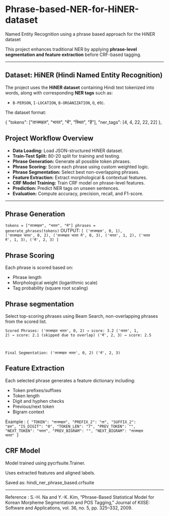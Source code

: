 # Phrase-based-NER-for-HiNER-dataset
Named Entity Recognition using a phrase based approach for the HiNER dataset

This project enhances traditional NER by applying **phrase-level segmentation and feature extraction** before CRF-based tagging.

---

## Dataset: HiNER (Hindi Named Entity Recognition)

The project uses the **HiNER dataset** containing Hindi text tokenized into words, along with corresponding **NER tags** such as:
- `B-PERSON`, `I-LOCATION`, `B-ORGANIZATION`, `O`, etc.

The dataset format:

  {
    "tokens": ["ताजमहल", "भारत", "में", "स्थित", "है"],
    "ner_tags": [4, 4, 22, 22, 22]
  },



## Project Workflow Overview

-  **Data Loading:** Load JSON-structured HiNER dataset.
-  **Train-Test Split:** 80-20 split for training and testing.
-  **Phrase Generation:** Generate all possible token phrases.
-  **Phrase Scoring:** Score each phrase using custom weighted logic.
-  **Phrase Segmentation:** Select best non-overlapping phrases.
-  **Feature Extraction:** Extract morphological & contextual features.
-  **CRF Model Training:** Train CRF model on phrase-level features.
-  **Prediction:** Predict NER tags on unseen sentences.
-  **Evaluation:** Compute accuracy, precision, recall, and F1-score.

---

## Phrase Generation

<code>tokens = ["ताजमहल", "भारत", "में"]
phrases = generate_phrases(tokens)</code>
OUTPUT:
<code>[
  ('ताजमहल', 0, 1),
  ('ताजमहल भारत', 0, 2),
  ('ताजमहल भारत में', 0, 3),
  ('भारत', 1, 2),
  ('भारत में', 1, 3),
  ('में', 2, 3)
]</code>

## Phrase Scoring

Each phrase is scored based on:

- Phrase length
- Morphological weight (logarithmic scale)
- Tag probability (square root scaling)

## Phrase segmentation

Select top-scoring phrases using Beam Search, non-overlapping phrases from the scored list.

<code>Scored Phrases:
  ('ताजमहल भारत', 0, 2) → score: 3.2
  ('भारत', 1, 2)         → score: 2.1 (skipped due to overlap)
  ('में', 2, 3)          → score: 2.5
  
Final Segmentation:
  ('ताजमहल भारत', 0, 2)
  ('में', 2, 3)</code>
  
## Feature Extraction

Each selected phrase generates a feature dictionary including:

- Token prefixes/suffixes
- Token length
- Digit and hyphen checks
- Previous/next token
- Bigram context

Example :
<code>{
  "TOKEN": "ताजमहल",
  "PREFIX_2": "ता",
  "SUFFIX_2": "हल",
  "IS_DIGIT": "0",
  "TOKEN_LEN": "7",
  "PREV_TOKEN": "<START>",
  "NEXT_TOKEN": "भारत",
  "PREV_BIGRAM": "<START>",
  "NEXT_BIGRAM": "ताजमहल भारत"
}</code>

## CRF Model

Model trained using pycrfsuite.Trainer.

Uses extracted features and aligned labels.

Saved as: hindi_ner_phrase_based.crfsuite

---
Reference :
S.-H. Na and Y.-K. Kim, “Phrase-Based Statistical Model for Korean Morpheme Segmentation and POS Tagging,” Journal of KIISE: Software and Applications, vol. 36, no. 5, pp. 325–332, 2009.
